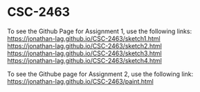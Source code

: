 # CSC-2463

To see the Github Page for Assignment 1, use the following links:  
https://jonathan-lag.github.io/CSC-2463/sketch1.html  
https://jonathan-lag.github.io/CSC-2463/sketch2.html  
https://jonathan-lag.github.io/CSC-2463/sketch3.html  
https://jonathan-lag.github.io/CSC-2463/sketch4.html  

To see the Githube page for Assignment 2, use the following link:
https://jonathan-lag.github.io/CSC-2463/paint.html 
